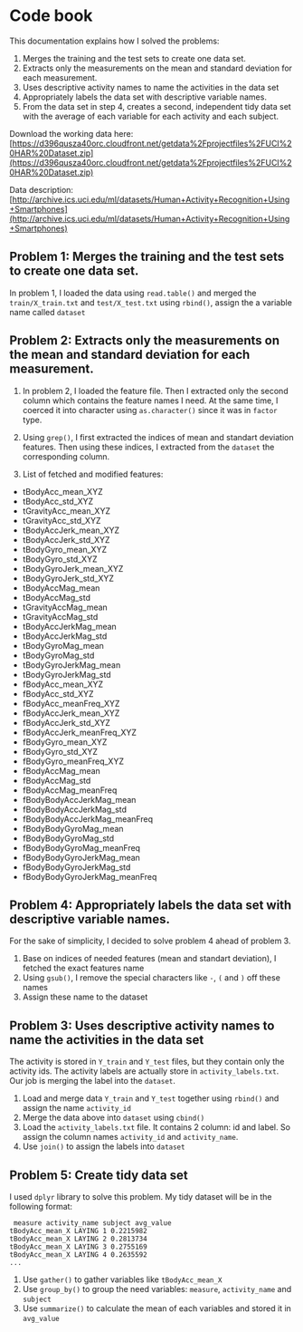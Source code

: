 # Code book
This documentation explains how I solved the problems:

1. Merges the training and the test sets to create one data set.
2. Extracts only the measurements on the mean and standard deviation for each measurement. 
3. Uses descriptive activity names to name the activities in the data set
4. Appropriately labels the data set with descriptive variable names. 
5. From the data set in step 4, creates a second, independent tidy data set with the average of each variable for each activity and each subject.

Download the working data here: [https://d396qusza40orc.cloudfront.net/getdata%2Fprojectfiles%2FUCI%20HAR%20Dataset.zip](https://d396qusza40orc.cloudfront.net/getdata%2Fprojectfiles%2FUCI%20HAR%20Dataset.zip)

Data description: [http://archive.ics.uci.edu/ml/datasets/Human+Activity+Recognition+Using+Smartphones](http://archive.ics.uci.edu/ml/datasets/Human+Activity+Recognition+Using+Smartphones)

## Problem 1: Merges the training and the test sets to create one data set.

In problem 1, I loaded the data using `read.table()` and merged the `train/X_train.txt` and `test/X_test.txt` using `rbind()`, assign the a variable name called `dataset`

## Problem 2: Extracts only the measurements on the mean and standard deviation for each measurement. 

1. In problem 2, I loaded the feature file. Then I extracted only the second column which contains the feature names I need. At the same time, I coerced it into character using `as.character()` since it was in `factor` type.

2. Using `grep()`, I first extracted the indices of mean and standart deviation features. Then using these indices, I extracted from the `dataset` the corresponding column.

3. List of fetched and modified features:
  * tBodyAcc_mean_XYZ
  * tBodyAcc_std_XYZ
  * tGravityAcc_mean_XYZ
  * tGravityAcc_std_XYZ
  * tBodyAccJerk_mean_XYZ
  * tBodyAccJerk_std_XYZ
  * tBodyGyro_mean_XYZ
  * tBodyGyro_std_XYZ
  * tBodyGyroJerk_mean_XYZ
  * tBodyGyroJerk_std_XYZ
  * tBodyAccMag_mean
  * tBodyAccMag_std
  * tGravityAccMag_mean
  * tGravityAccMag_std
  * tBodyAccJerkMag_mean
  * tBodyAccJerkMag_std
  * tBodyGyroMag_mean             
  * tBodyGyroMag_std
  * tBodyGyroJerkMag_mean
  * tBodyGyroJerkMag_std
  * fBodyAcc_mean_XYZ
  * fBodyAcc_std_XYZ
  * fBodyAcc_meanFreq_XYZ
  * fBodyAccJerk_mean_XYZ
  * fBodyAccJerk_std_XYZ
  * fBodyAccJerk_meanFreq_XYZ
  * fBodyGyro_mean_XYZ
  * fBodyGyro_std_XYZ
  * fBodyGyro_meanFreq_XYZ
  * fBodyAccMag_mean
  * fBodyAccMag_std
  * fBodyAccMag_meanFreq
  * fBodyBodyAccJerkMag_mean
  * fBodyBodyAccJerkMag_std
  * fBodyBodyAccJerkMag_meanFreq
  * fBodyBodyGyroMag_mean
  * fBodyBodyGyroMag_std
  * fBodyBodyGyroMag_meanFreq
  * fBodyBodyGyroJerkMag_mean
  * fBodyBodyGyroJerkMag_std
  * fBodyBodyGyroJerkMag_meanFreq

## Problem 4: Appropriately labels the data set with descriptive variable names. 

For the sake of simplicity, I decided to solve problem 4 ahead of problem 3.
1. Base on indices of needed features (mean and standart deviation), I fetched the exact features name
2. Using `gsub()`, I remove the special characters like `-`, `(` and `)` off these names
3. Assign these name to the dataset

## Problem 3: Uses descriptive activity names to name the activities in the data set

The activity is stored in `Y_train` and `Y_test` files, but they contain only the activity ids. The activity labels are actually store in `activity_labels.txt`. Our job is merging the label into the `dataset`.

1. Load and merge data `Y_train` and `Y_test` together using `rbind()` and assign the name `activity_id`
2. Merge the data above into `dataset` using `cbind()`
3. Load the `activity_labels.txt` file. It contains 2 column: id and label. So assign the column names `activity_id` and `activity_name`.
4. Use `join()` to assign the labels into `dataset`

## Problem 5: Create tidy data set

I used `dplyr` library to solve this problem. My tidy dataset will be in the following format:

```
 measure activity_name subject avg_value
tBodyAcc_mean_X LAYING 1 0.2215982
tBodyAcc_mean_X LAYING 2 0.2813734
tBodyAcc_mean_X LAYING 3 0.2755169
tBodyAcc_mean_X LAYING 4 0.2635592
...

```

1. Use `gather()` to gather variables like `tBodyAcc_mean_X`
2. Use `group_by()` to group the need variables: `measure`, `activity_name` and `subject`
3. Use `summarize()` to calculate the mean of each variables and stored it in `avg_value`
